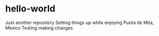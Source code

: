 # hello-world
Just another repository
Setting things up while enjoying Punta de Mita, Mexico
Testing making changes
